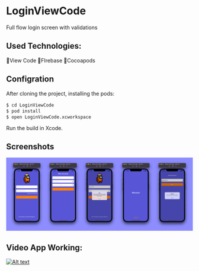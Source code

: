 # LoginViewCode

Full flow login screen with validations

## Used Technologies:
  🔹View Code
  🔹FIrebase
  🔹Cocoapods
  
  ## Configration

After cloning the project, installing the pods:

```
$ cd LoginViewCode
$ pod install
$ open LoginViewCode.xcworkspace
```

Run the build in Xcode.

## Screenshots

![layout](./Images/layout.png)

## Video App Working:

[![Alt text](https://img.youtube.com/vi/fZuFghtHTtg/0.jpg)](https://www.youtube.com/watch?v=fZuFghtHTtg)

